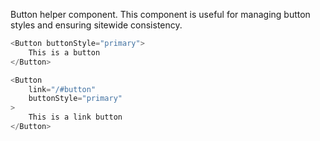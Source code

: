 Button helper component. This component is useful for managing button styles and ensuring sitewide consistency.

```js
<Button buttonStyle="primary">
    This is a button
</Button>

<Button
    link="/#button"
    buttonStyle="primary"
>
    This is a link button
</Button>
```